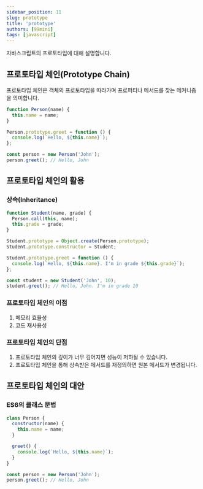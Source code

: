 ```yaml
---
sidebar_position: 11
slug: prototype
title: 'prototype'
authors: [99mini]
tags: [javascript]
---
```


자바스크립트의 프로토타입에 대해 설명합니다.

## 프로토타입 체인(Prototype Chain)

프로토타입 체인은 객체의 프로토타입을 따라가며 프로퍼티나 메서드를 찾는 메커니즘을 의미합니다.

```javascript title="prototype-chain.js"
function Person(name) {
  this.name = name;
}

Person.prototype.greet = function () {
  console.log(`Hello, ${this.name}`);
};

const person = new Person('John');
person.greet(); // Hello, John
```

## 프로토타입 체인의 활용

### 상속(Inheritance)

```javascript title="inheritance.js"
function Student(name, grade) {
  Person.call(this, name);
  this.grade = grade;
}

Student.prototype = Object.create(Person.prototype);
Student.prototype.constructor = Student;

Student.prototype.greet = function () {
  console.log(`Hello, ${this.name}. I'm in grade ${this.grade}`);
};

const student = new Student('John', 10);
student.greet(); // Hello, John. I'm in grade 10
```

### 프로토타입 체인의 이점

1. 메모리 효율성
2. 코드 재사용성

### 프로토타입 체인의 단점

1. 프로토타입 체인의 깊이가 너무 깊어지면 성능이 저하될 수 있습니다.
2. 프로토타입 체인을 통해 상속받은 메서드를 재정의하면 원본 메서드가 변경됩니다.

## 프로토타입 체인의 대안

### ES6의 클래스 문법

```javascript title="class.js"
class Person {
  constructor(name) {
    this.name = name;
  }

  greet() {
    console.log(`Hello, ${this.name}`);
  }
}

const person = new Person('John');
person.greet(); // Hello, John
```
